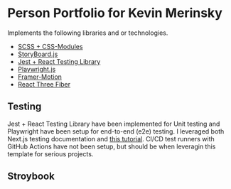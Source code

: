 # Person Portfolio for Kevin Merinsky

Implements the following libraries and or technologies.

- [SCSS + CSS-Modules](https://github.com/css-modules/css-modules)
- [StoryBoard.js](https://storybook.js.org/)
- [Jest + React Testing Library](https://jestjs.io/)
- [Playwright.js](https://playwright.dev/)
- [Framer-Motion](https://www.framer.com/motion/)
- [React Three Fiber](https://docs.pmnd.rs/react-three-fiber/getting-started/introduction)

## Testing

Jest + React Testing Library have been implemented for Unit testing and Playwright have been setup for end-to-end (e2e) testing. I leveraged both Next.js testing documentation and [this tutorial](https://blog.jarrodwatts.com/how-to-set-up-nextjs-with-jest-react-testing-library-and-playwright). CI/CD test runners with GitHub Actions have not been setup, but should be when leveragin this template for serious projects.

## Stroybook
